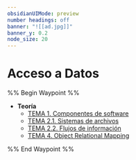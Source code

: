 ```yaml
---
obsidianUIMode: preview
number headings: off
banner: "![[ad.jpg]]"
banner_y: 0.2
node_size: 20
---
```

# Acceso a Datos
%% Begin Waypoint %%
- **Teoría**
	- [TEMA 1. Componentes de software](./Teor%C3%ADa/TEMA%201.%20Componentes%20de%20software.md)
	- [TEMA 2.1. Sistemas de archivos](./Teor%C3%ADa/TEMA%202.1.%20Sistemas%20de%20archivos.md)
	- [TEMA 2.2. Flujos de información](./Teor%C3%ADa/TEMA%202.2.%20Flujos%20de%20informaci%C3%B3n.md)
	- [TEMA 4. Object Relational Mapping](./Teor%C3%ADa/TEMA%204.%20Object%20Relational%20Mapping.md)

%% End Waypoint %%
